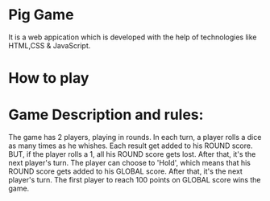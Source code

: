 # Pig Game

It is a web appication which is developed with the help of technologies like HTML,CSS & JavaScript. 


# How to play
# Game Description and rules:

The game has 2 players, playing in rounds. In each turn, a player rolls a dice as many times as he whishes. Each result get added to his ROUND score. BUT, if the player rolls a 1, all his ROUND score gets lost. After that, it's the next player's turn. The player can choose to 'Hold', which means that his ROUND score gets added to his GLOBAL score. After that, it's the next player's turn. The first player to reach 100 points on GLOBAL score wins the game.
